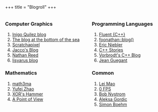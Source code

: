 +++
title = "Blogroll"
+++

<div class="columns">

<div class="column">

### Computer Graphics

1. [Inigo Quilez blog](https://iquilezles.org/)
2. [The blog at the bottom of the sea](https://blog.demofox.org/)
3. [Scratchapixel](https://www.scratchapixel.com/)
4. [Jacco's Blog](https://jacco.ompf2.com/)
5. [Nathan Reed](https://www.reedbeta.com/)
6. [lisyarus blog](https://lisyarus.github.io/blog/)

### Mathematics

1. [math3ma](https://www.math3ma.com/)
2. [Yufei Zhao](https://yufeizhao.com/)
3. [XOR's Hammer](https://xorshammer.com/)
4. [A Point of View](https://dgrozev.wordpress.com/)

</div>

<div class="column">

### Programming Languages

1. [Fluent {C++}](https://www.fluentcpp.com/)
2. [foonathan::​blog()](https://www.foonathan.net/)
3. [Eric Niebler](https://ericniebler.com/)
4. [C++ Stories](https://www.cppstories.com/)
5. [Vorbrodt's C++ Blog](https://vorbrodt.blog/)
6. [Jean Guegant](https://jguegant.github.io/blogs/tech/)

### Common

1. [Lei Mao](https://leimao.github.io/)
2. [0 FPS](https://0fps.net/)
3. [Bob Nystrom](https://journal.stuffwithstuff.com/)
4. [Aleksa Gordic](https://www.aleksagordic.com/)
5. [Simon Boehm](https://siboehm.com/)

</div>